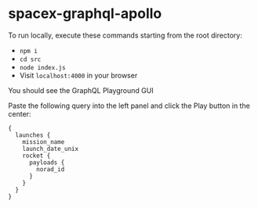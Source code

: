 # spacex-graphql-apollo

To run locally, execute these commands starting from the root directory:

* `npm i`
* `cd src`
* `node index.js`
* Visit `localhost:4000` in your browser

You should see the GraphQL Playground GUI

Paste the following query into the left panel and click the Play button in the center:
```
{
  launches {
    mission_name
    launch_date_unix
    rocket {
      payloads {
        norad_id
      }
    }
  }
}
```

